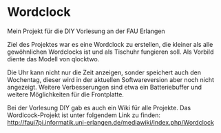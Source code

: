 # Wordclock
Mein Projekt für die DIY Vorlesung an der FAU Erlangen

Ziel des Projektes war es eine Wordclock zu erstellen, die kleiner als alle gewöhnlichen Wordclocks ist und als Tischuhr 
fungieren soll. Als Vorbild diente das Modell von qlocktwo. 

Die Uhr kann nicht nur die Zeit anzeigen, sonder speichert auch den Wochentag, dieser wird in der aktuellen Softwareversion 
aber noch nicht angezeigt. Weitere Verbesserungen sind etwa ein Batteriebuffer und weitere Möglichkeiten für die Frontplatte.

Bei der Vorlesung DIY gab es auch ein Wiki für alle Projekte. Das Wordlcock-Projekt ist unter folgendem Link zu finden: 
http://faui7pi.informatik.uni-erlangen.de/mediawiki/index.php/Wordclock
